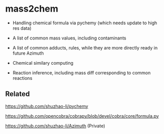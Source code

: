# mass2chem

* Handling chemical formula via pychemy (which needs update to high res data)

* A list of common mass values, including contaminants

* A list of common adducts, rules, while they are more directly ready in future Azimuth

* Chemical similary computing

* Reaction inference, including mass diff corresponding to common reactions





## Related

https://github.com/shuzhao-li/pychemy

https://github.com/opencobra/cobrapy/blob/devel/cobra/core/formula.py

https://github.com/shuzhao-li/Azimuth (Private)


